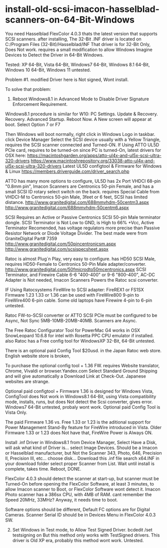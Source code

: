 # install-old-scsi-imacon-hasselblad-scanners-on-64-Bit-Windows

You need Hasselblad FlexColor 4.0.3 thats the latest version that supports SCSI scanners.
after installing,
The 32-Bit .INF driver is located on C:/Program Files (32-Bit)/Hasselblad/INF
That driver is for 32-Bit Only, Does Not work.
requires a small modification to allow Windows Imagine Devices to Detect the Driver in 64-Bit Windows. 

Tested:
XP 64-Bit, Vista 64-Bit, Windows7 64-Bit, Windows 8.1 64-Bit, Windows 10 64-Bit, Windows 11 untested.

Problem #1.
modified Driver here is Not signed,
Wont install.

To solve that problem:
1. Reboot Windows8.1 in Advanced Mode to Disable Driver Signature Enforcement Requirement.

Windows8.1 procedure is similar for W10:
PC Settings.
Update & Recovery.
Recovery.
Advanced Startup.
Reboot Now.
A New screen will appear at boot.
Select Option 7 or F7

Then Windows will boot normally,
right click in Windows Logo in taskbar.
click Device Manager
Select the SCSI device usually with a Yellow Triangle,
requires the SCSI scanner connected and Turned-ON.
If Using ATTO UL5D PCIe card, requires to be turned-on since PC is turned-On,
latest drivers for OSX here:
https://macintoshgarden.org/apps/atto-ul4x-and-ul5x-scsi-ultra-320-drivers
https://www.macintoshrepository.org/33038-atto-ul4x-and-ul5x-scsi-ultra-320-drivers
Latest UL5D configtool & Firmware for Windows & Linux
https://members.driverguide.com/driver_search.php

ATTO has many more options to configure,
UL5D has 2x Port VHDCI 68-pin "0.8mm pin",
Imacon Scanners are Centronics 50-pin Female, and has a small SCSI ID rotary select switch on the back.
requires Special Cable from VHDCI-M to Centronics 50-pin Male,
3feet or 6 feet, SCSI has limited distance.
http://www.granitedigital.com/688mmvhdm-50centm3.aspx
http://www.granitedigital.com/688mmvhdm-50centm6.aspx

SCSI Requires an Active or Passive Centronics SCSI 50-pin Male terminator dongle.
SCSI Terminator is Not Low to GND, is High to 66% +Vcc, Active Terminator Recomended, has voltage regulators more precise than Passive Resistor Network or Diode Voltage Divider.
The best made were from GraniteDigital Part# 7359
http://www.granitedigital.com/50pincentronicsm.aspx
http://www.granitedigital.com/scsispecsheet.aspx

Ratoc is almost Plug´n Play, very easy to configure.
has HD50 SCSI Male, requires HD50-Female to Centronics 50-Pin Male adapter/converter.
http://www.granitedigital.com/50fmicrodto50mcentronics.aspx
SCSI Terminator, and Firewire Cable 6-6 "400-400" or 9-6 "800-400", 
AC-DC Adapter is Not needed, Imacon Scanners Powers the Ratoc scsi converter.

IF Using Ratocsystems FireWire to SCSI adapter: FireREX1 or FS1SX
Firmware 1.23 1.33 or 1.36
can be used with FireWire800 9-pin to FireWire400 6-pin cable.
Some old laptops have Firewire 4-pin to 6-pin untested.

Ratoc FW-to-SCSI converter or ATTO SCSI PCIe must be configured to be Async, Not Sync 5MB-10MB-20MB-40MB.
Scanners are Async.

The Free Ratoc Configurator Tool for PowerMac G4 works in OSX SnowLeopard 10.6.8 for intel with Rosetta PPC CPU emulator if installed.
also Ratoc has a Free config tool for WindowsXP 32-Bit, 64-Bit untested.

There is an optional paid Config Tool $20usd. in the Japan Ratoc web store. 
English website store is broken,

To purchase the optional config tool + 1.36 FW.
requires Website translator, Chrome, Vivaldi or browser.Yandex.com 
Select Standard Ground Shipping and will give automatically a Download Link at Check-Out.
Japanese websites are strange.

Optional paid configtool + Firmware 1.36 is designed for Windows Vista, 
ConfigTool does Not work in Windows8.1 64-Bit, using Vista compatibility mode, installs, runs, but does Not detect the Scsi converter, gives error.
Windows7 64-Bit untested, probaly wont work.
Optional paid Config Tool is Vista Only.

The paid Firmware 1.36 vs. Free 1.33 or 1.23 is the aditional support for Power Management Stand-By feature for FireWire introduced in Vista.
Older Firmware 1.33 or 1.23 does Not have that, FireWire Power is Always ON.

Install .inf Driver in Windows8.1 from Device Manager,
Select Have a Disk,
will ask what kind of Driver is...
select Image Devices.
Should be a Imacon or Hasselblad manufacturer, but Not the Scanner 343, Photo, 646, Precision II, Precision III, etc...
choose disk...
Download this .inf file
search x64.INF in your download folder
select proper Scanner from List.
Wait until install is complete, takes time.
Reboot,
DONE.

FlexColor 4.0.3 should detect the scanner at start-up,
but scanner must be Turned-On before opening the FlexColor Software,
at least 3 minutes, to allow Imacon scanner to Boot, or FlexColor Software wont detect it.
Imacon Photo scanner has a 386sx CPU, with 4MB of RAM.
cant remember the Speed 20MHz, 33MHz?
Anyway, it needs time to boot.

Software options should be different,
Default FC options are for Digital Cameras.
Scanner Serial ID should be in Devices Menu in FlexColor 4.0.3 SW.

2. Set Windows in Test mode, to Allow Test Signed Driver.
bcdedit /set testsigning on
But this method only works with TestSigned drivers.
This driver is Old XP era, probably this method wont work. Untested.


